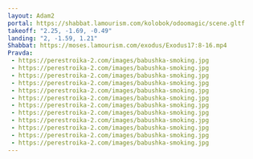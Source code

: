 ```yaml
---
layout: Adam2
portal: https://shabbat.lamourism.com/kolobok/odoomagic/scene.gltf
takeoff: "2.25, -1.69, -0.49"
landing: "2, -1.59, 1.21"
Shabbat: https://moses.lamourism.com/exodus/Exodus17:8-16.mp4
Pravda:
 - https://perestroika-2.com/images/babushka-smoking.jpg
 - https://perestroika-2.com/images/babushka-smoking.jpg
 - https://perestroika-2.com/images/babushka-smoking.jpg
 - https://perestroika-2.com/images/babushka-smoking.jpg
 - https://perestroika-2.com/images/babushka-smoking.jpg
 - https://perestroika-2.com/images/babushka-smoking.jpg
 - https://perestroika-2.com/images/babushka-smoking.jpg
 - https://perestroika-2.com/images/babushka-smoking.jpg
 - https://perestroika-2.com/images/babushka-smoking.jpg
 - https://perestroika-2.com/images/babushka-smoking.jpg
 - https://perestroika-2.com/images/babushka-smoking.jpg
 - https://perestroika-2.com/images/babushka-smoking.jpg
---
```

